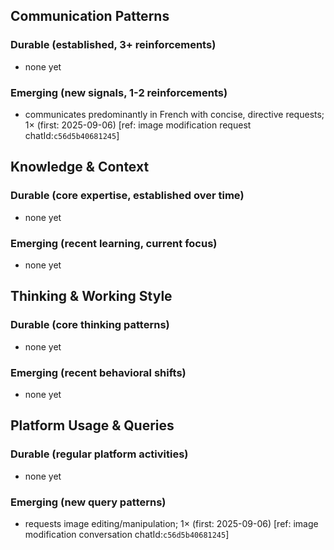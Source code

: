 ## Communication Patterns
### Durable (established, 3+ reinforcements)
- none yet

### Emerging (new signals, 1-2 reinforcements)
- communicates predominantly in French with concise, directive requests; 1× (first: 2025-09-06) [ref: image modification request chatId:`c56d5b40681245`]

## Knowledge & Context
### Durable (core expertise, established over time)
- none yet

### Emerging (recent learning, current focus)
- none yet

## Thinking & Working Style
### Durable (core thinking patterns)
- none yet

### Emerging (recent behavioral shifts)
- none yet

## Platform Usage & Queries
### Durable (regular platform activities)
- none yet

### Emerging (new query patterns)
- requests image editing/manipulation; 1× (first: 2025-09-06) [ref: image modification conversation chatId:`c56d5b40681245`]